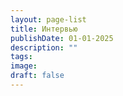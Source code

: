 ```yaml
---
layout: page-list
title: Интервью
publishDate: 01-01-2025
description: ""
tags:
image:
draft: false
---
```

